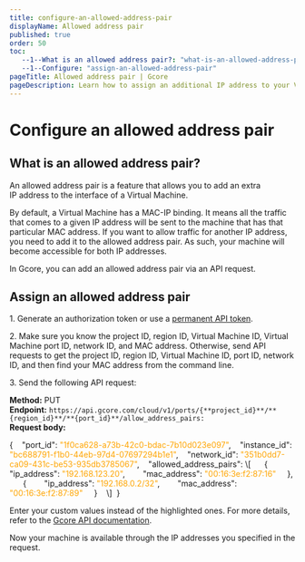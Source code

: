 ```yaml
---
title: configure-an-allowed-address-pair
displayName: Allowed address pair
published: true
order: 50
toc:
   --1--What is an allowed address pair?: "what-is-an-allowed-address-pair"
   --1--Configure: "assign-an-allowed-address-pair"
pageTitle: Allowed address pair | Gcore
pageDescription: Learn how to assign an additional IP address to your VM's interface using an allowed address.
---
```

# Configure an allowed address pair

## What is an allowed address pair?

An allowed address pair is a feature that allows you to add an extra IP address to the interface of a Virtual Machine.

By default, a Virtual Machine has a MAC-IP binding. It means all the traffic that comes to a given IP address will be sent to the machine that has that particular MAC address. If you want to allow traffic for another IP address, you need to add it to the allowed address pair. As such, your machine will become accessible for both IP addresses.

In Gcore, you can add an allowed address pair via an API request.

## Assign an allowed address pair

1. Generate an authorization token or use a <a href="https://gcore.com/docs/account-settings/create-use-or-delete-a-permanent-api-token" target="_blank">permanent API token</a>.

2. Make sure you know the project ID, region ID, Virtual Machine ID, Virtual Machine port ID, network ID, and MAC address. Otherwise, send API requests to get the project ID, region ID, Virtual Machine ID, port ID, network ID, and then find your MAC address from the command line.

3. Send the following API request:


**Method:** PUT  
**Endpoint:** ```https://api.gcore.com/cloud/v1/ports/{**project_id}**/**{region_id}**/**{port_id}**/allow_address_pairs:```  
**Request body:**

<code-block>
{   
  "port_id": <span style="color: orange">"1f0ca628-a73b-42c0-bdac-7b10d023e097"</span>,   
  "instance_id": <span style="color: orange">"bc688791-f1b0-44eb-97d4-07697294b1e1"</span>,   
  "network_id": <span style="color: orange">"351b0dd7-ca09-431c-be53-935db3785067"</span>,   
  "allowed_address_pairs": \[   
    {   
      "ip_address": <span style="color: orange">"192.168.123.20"</span>,   
      "mac_address": <span style="color: orange">"00:16:3e:f2:87:16"</span>  
    },	   
    {   
      "ip_address": <span style="color: orange">"192.168.0.2/32"</span>,   
      "mac_address": <span style="color: orange">"00:16:3e:f2:87:89"</span>  
    }   
  \]   
} 
</code-block> 

Enter your custom values instead of the highlighted ones. For more details, refer to the <a href="https://api.gcore.com/docs/cloud" target="_blank">Gcore API documentation</a>.

Now your machine is available through the IP addresses you specified in the request.
